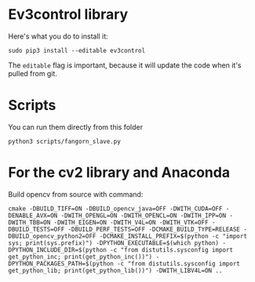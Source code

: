 
# Ev3control library
Here's what you do to install it:
```
sudo pip3 install --editable ev3control
```
The `editable` flag is important, because it will update the code when it's pulled from git.

# Scripts
You can run them directly from this folder
```
python3 scripts/fangorn_slave.py
```
# For the cv2 library and Anaconda

Build opencv from source with command:

```
cmake -DBUILD_TIFF=ON -DBUILD_opencv_java=OFF -DWITH_CUDA=OFF -DENABLE_AVX=ON -DWITH_OPENGL=ON -DWITH_OPENCL=ON -DWITH_IPP=ON -DWITH_TBB=ON -DWITH_EIGEN=ON -DWITH_V4L=ON -DWITH_VTK=OFF -DBUILD_TESTS=OFF -DBUILD_PERF_TESTS=OFF -DCMAKE_BUILD_TYPE=RELEASE -DBUILD_opencv_python2=OFF -DCMAKE_INSTALL_PREFIX=$(python -c "import sys; print(sys.prefix)") -DPYTHON_EXECUTABLE=$(which python) -DPYTHON_INCLUDE_DIR=$(python -c "from distutils.sysconfig import get_python_inc; print(get_python_inc())") -DPYTHON_PACKAGES_PATH=$(python -c "from distutils.sysconfig import get_python_lib; print(get_python_lib())") -DWITH_LIBV4L=ON ..

```